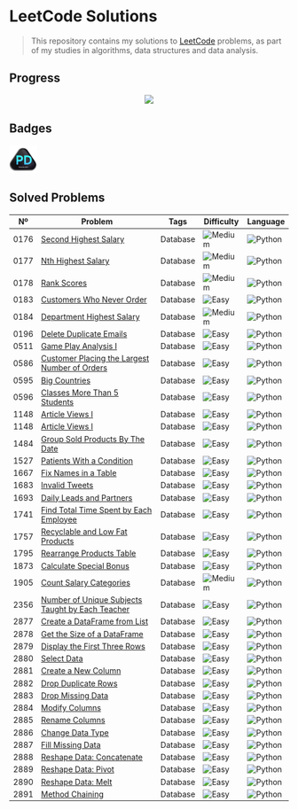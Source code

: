 # LeetCode Solutions

> This repository contains my solutions to [LeetCode](https://leetcode.com/) problems, as part of my studies in algorithms, data structures and data analysis.

## Progress
<div align="center" justify="center">
<img src="https://leetcard.jacoblin.cool/YannLeao?ext=heatmap&theme=transparent&border=0">
</div>

## Badges
<div align="left">
<img src="assets/Badge_Introduction_to_Pandas.gif" width="10%">
</div>

## Solved Problems

| Nº   | Problem                                                                                                               | Tags     | Difficulty                                                                                             | Language                                                                                             |
|------|-----------------------------------------------------------------------------------------------------------------------|----------|--------------------------------------------------------------------------------------------------------|------------------------------------------------------------------------------------------------------|
| 0176 | [Second Highest Salary](database/0176_second_highest_salary.py)                                                       | Database | ![Medium](https://img.shields.io/badge/-Medium-FFA000?style=flat-square&logo=leetcode&logoColor=white) | ![Python](https://img.shields.io/badge/-Python-3776AB?style=flat-square&logo=python&logoColor=white) |
| 0177 | [Nth Highest Salary](database/0177_nth_highest_salary.py)                                                             | Database | ![Medium](https://img.shields.io/badge/-Medium-FFA000?style=flat-square&logo=leetcode&logoColor=white) | ![Python](https://img.shields.io/badge/-Python-3776AB?style=flat-square&logo=python&logoColor=white) |
| 0178 | [Rank Scores](database/0178_rank_scores.py)                                                                           | Database | ![Medium](https://img.shields.io/badge/-Medium-FFA000?style=flat-square&logo=leetcode&logoColor=white) | ![Python](https://img.shields.io/badge/-Python-3776AB?style=flat-square&logo=python&logoColor=white) |
| 0183 | [Customers Who Never Order](database/0183_customers_who_never_order.py)                                               | Database | ![Easy](https://img.shields.io/badge/-Easy-8BC34A?style=flat-square&logo=leetcode&logoColor=white)     | ![Python](https://img.shields.io/badge/-Python-3776AB?style=flat-square&logo=python&logoColor=white) |
| 0184 | [Department Highest Salary](database/0184_department_highest_salary.py)                                               | Database | ![Medium](https://img.shields.io/badge/-Medium-FFA000?style=flat-square&logo=leetcode&logoColor=white) | ![Python](https://img.shields.io/badge/-Python-3776AB?style=flat-square&logo=python&logoColor=white) |
| 0196 | [Delete Duplicate Emails](database/0196_delete_duplicate_emails.py)                                                   | Database | ![Easy](https://img.shields.io/badge/-Easy-8BC34A?style=flat-square&logo=leetcode&logoColor=white)     | ![Python](https://img.shields.io/badge/-Python-3776AB?style=flat-square&logo=python&logoColor=white) |
| 0511 | [Game Play Analysis I](database/0511_game_play_analysis.py)                                                           | Database | ![Easy](https://img.shields.io/badge/-Easy-8BC34A?style=flat-square&logo=leetcode&logoColor=white)     | ![Python](https://img.shields.io/badge/-Python-3776AB?style=flat-square&logo=python&logoColor=white) |
| 0586 | [Customer Placing the Largest Number of Orders](database/0586_customers_placing_the_largest_number_of_orders.py)      | Database | ![Easy](https://img.shields.io/badge/-Easy-8BC34A?style=flat-square&logo=leetcode&logoColor=white)     | ![Python](https://img.shields.io/badge/-Python-3776AB?style=flat-square&logo=python&logoColor=white) |
| 0595 | [Big Countries](database/0595_big_countries.py)                                                                       | Database | ![Easy](https://img.shields.io/badge/-Easy-8BC34A?style=flat-square&logo=leetcode&logoColor=white)     | ![Python](https://img.shields.io/badge/-Python-3776AB?style=flat-square&logo=python&logoColor=white) |
| 0596 | [Classes More Than 5 Students](database/0596_classes_more_than_5_students.py)                                         | Database | ![Easy](https://img.shields.io/badge/-Easy-8BC34A?style=flat-square&logo=leetcode&logoColor=white)     | ![Python](https://img.shields.io/badge/-Python-3776AB?style=flat-square&logo=python&logoColor=white) |
| 1148 | [Article Views I](database/1148_article_views_i.py)                                                                   | Database | ![Easy](https://img.shields.io/badge/-Easy-8BC34A?style=flat-square&logo=leetcode&logoColor=white)     | ![Python](https://img.shields.io/badge/-Python-3776AB?style=flat-square&logo=python&logoColor=white) |
| 1148 | [Article Views I](database/1148_article_views_i.py)                                                                   | Database | ![Easy](https://img.shields.io/badge/-Easy-8BC34A?style=flat-square&logo=leetcode&logoColor=white)     | ![Python](https://img.shields.io/badge/-Python-3776AB?style=flat-square&logo=python&logoColor=white) |
| 1484 | [Group Sold Products By The Date](database/1484_group_sold_products_by_the_date.py)                                   | Database | ![Easy](https://img.shields.io/badge/-Easy-8BC34A?style=flat-square&logo=leetcode&logoColor=white)     | ![Python](https://img.shields.io/badge/-Python-3776AB?style=flat-square&logo=python&logoColor=white) |
| 1527 | [Patients With a Condition](database/1527_patients_with_a_condition.py)                                               | Database | ![Easy](https://img.shields.io/badge/-Easy-8BC34A?style=flat-square&logo=leetcode&logoColor=white)     | ![Python](https://img.shields.io/badge/-Python-3776AB?style=flat-square&logo=python&logoColor=white) |
| 1667 | [Fix Names in a Table](database/1667_fix_names_in_a_table.py)                                                         | Database | ![Easy](https://img.shields.io/badge/-Easy-8BC34A?style=flat-square&logo=leetcode&logoColor=white)     | ![Python](https://img.shields.io/badge/-Python-3776AB?style=flat-square&logo=python&logoColor=white) |
| 1683 | [Invalid Tweets](database/1683_invalid_tweets.py)                                                                     | Database | ![Easy](https://img.shields.io/badge/-Easy-8BC34A?style=flat-square&logo=leetcode&logoColor=white)     | ![Python](https://img.shields.io/badge/-Python-3776AB?style=flat-square&logo=python&logoColor=white) |
| 1693 | [Daily Leads and Partners](database/1693_daily_leads_and_partners.py)                                                 | Database | ![Easy](https://img.shields.io/badge/-Easy-8BC34A?style=flat-square&logo=leetcode&logoColor=white)     | ![Python](https://img.shields.io/badge/-Python-3776AB?style=flat-square&logo=python&logoColor=white) |
| 1741 | [Find Total Time Spent by Each Employee](database/1741_find_total_time_spent_by_each_employee.py)                     | Database | ![Easy](https://img.shields.io/badge/-Easy-8BC34A?style=flat-square&logo=leetcode&logoColor=white)     | ![Python](https://img.shields.io/badge/-Python-3776AB?style=flat-square&logo=python&logoColor=white) |
| 1757 | [Recyclable and Low Fat Products](database/1757_recyclable_and_low_fat_products.py)                                   | Database | ![Easy](https://img.shields.io/badge/-Easy-8BC34A?style=flat-square&logo=leetcode&logoColor=white)     | ![Python](https://img.shields.io/badge/-Python-3776AB?style=flat-square&logo=python&logoColor=white) |
| 1795 | [Rearrange Products Table](database/1795_rearrange_products_table.py)                                                 | Database | ![Easy](https://img.shields.io/badge/-Easy-8BC34A?style=flat-square&logo=leetcode&logoColor=white)     | ![Python](https://img.shields.io/badge/-Python-3776AB?style=flat-square&logo=python&logoColor=white) |
| 1873 | [Calculate Special Bonus](database/1873_calculate_special_bonus.py)                                                   | Database | ![Easy](https://img.shields.io/badge/-Easy-8BC34A?style=flat-square&logo=leetcode&logoColor=white)     | ![Python](https://img.shields.io/badge/-Python-3776AB?style=flat-square&logo=python&logoColor=white) |
| 1905 | [Count Salary Categories](database/1905_count_salary_categories.py)                                                   | Database | ![Medium](https://img.shields.io/badge/-Medium-FFA000?style=flat-square&logo=leetcode&logoColor=white) | ![Python](https://img.shields.io/badge/-Python-3776AB?style=flat-square&logo=python&logoColor=white) |
| 2356 | [Number of Unique Subjects Taught by Each Teacher](database/2356_number_of_unique_subjects_taught_by_each_teacher.py) | Database | ![Easy](https://img.shields.io/badge/-Easy-8BC34A?style=flat-square&logo=leetcode&logoColor=white)     | ![Python](https://img.shields.io/badge/-Python-3776AB?style=flat-square&logo=python&logoColor=white) |
| 2877 | [Create a DataFrame from List](database/2877_create_a_dataframe_from_list.py)                                         | Database | ![Easy](https://img.shields.io/badge/-Easy-8BC34A?style=flat-square&logo=leetcode&logoColor=white)     | ![Python](https://img.shields.io/badge/-Python-3776AB?style=flat-square&logo=python&logoColor=white) |
| 2878 | [Get the Size of a DataFrame](database/2878_get_the_size_of_a_dataframe.py)                                           | Database | ![Easy](https://img.shields.io/badge/-Easy-8BC34A?style=flat-square&logo=leetcode&logoColor=white)     | ![Python](https://img.shields.io/badge/-Python-3776AB?style=flat-square&logo=python&logoColor=white) |
| 2879 | [Display the First Three Rows](database/2879_display_the_first_three_rows.py)                                         | Database | ![Easy](https://img.shields.io/badge/-Easy-8BC34A?style=flat-square&logo=leetcode&logoColor=white)     | ![Python](https://img.shields.io/badge/-Python-3776AB?style=flat-square&logo=python&logoColor=white) |
| 2880 | [Select Data](database/2880_select_data.py)                                                                           | Database | ![Easy](https://img.shields.io/badge/-Easy-8BC34A?style=flat-square&logo=leetcode&logoColor=white)     | ![Python](https://img.shields.io/badge/-Python-3776AB?style=flat-square&logo=python&logoColor=white) |
| 2881 | [Create a New Column](database/2881_create_a_new_column.py)                                                           | Database | ![Easy](https://img.shields.io/badge/-Easy-8BC34A?style=flat-square&logo=leetcode&logoColor=white)     | ![Python](https://img.shields.io/badge/-Python-3776AB?style=flat-square&logo=python&logoColor=white) |
| 2882 | [Drop Duplicate Rows](database/2882_drop_duplicates_rows.py)                                                          | Database | ![Easy](https://img.shields.io/badge/-Easy-8BC34A?style=flat-square&logo=leetcode&logoColor=white)     | ![Python](https://img.shields.io/badge/-Python-3776AB?style=flat-square&logo=python&logoColor=white) |
| 2883 | [Drop Missing Data](database/2883_drop_missing_data.py)                                                               | Database | ![Easy](https://img.shields.io/badge/-Easy-8BC34A?style=flat-square&logo=leetcode&logoColor=white)     | ![Python](https://img.shields.io/badge/-Python-3776AB?style=flat-square&logo=python&logoColor=white) |
| 2884 | [Modify Columns](database/2884_modify_columns.py)                                                                     | Database | ![Easy](https://img.shields.io/badge/-Easy-8BC34A?style=flat-square&logo=leetcode&logoColor=white)     | ![Python](https://img.shields.io/badge/-Python-3776AB?style=flat-square&logo=python&logoColor=white) |
| 2885 | [Rename Columns](database/2885_rename_columns.py)                                                                     | Database | ![Easy](https://img.shields.io/badge/-Easy-8BC34A?style=flat-square&logo=leetcode&logoColor=white)     | ![Python](https://img.shields.io/badge/-Python-3776AB?style=flat-square&logo=python&logoColor=white) |
| 2886 | [Change Data Type](database/2886_change_data_type.py)                                                                 | Database | ![Easy](https://img.shields.io/badge/-Easy-8BC34A?style=flat-square&logo=leetcode&logoColor=white)     | ![Python](https://img.shields.io/badge/-Python-3776AB?style=flat-square&logo=python&logoColor=white) |
| 2887 | [Fill Missing Data](database/2887_fill_missing_data.py)                                                               | Database | ![Easy](https://img.shields.io/badge/-Easy-8BC34A?style=flat-square&logo=leetcode&logoColor=white)     | ![Python](https://img.shields.io/badge/-Python-3776AB?style=flat-square&logo=python&logoColor=white) |
| 2888 | [Reshape Data: Concatenate](database/2888_reshape_data_concatenate.py)                                                | Database | ![Easy](https://img.shields.io/badge/-Easy-8BC34A?style=flat-square&logo=leetcode&logoColor=white)     | ![Python](https://img.shields.io/badge/-Python-3776AB?style=flat-square&logo=python&logoColor=white) |
| 2889 | [Reshape Data: Pivot](database/2889_reshape_data_pivot.py)                                                            | Database | ![Easy](https://img.shields.io/badge/-Easy-8BC34A?style=flat-square&logo=leetcode&logoColor=white)     | ![Python](https://img.shields.io/badge/-Python-3776AB?style=flat-square&logo=python&logoColor=white) |
| 2890 | [Reshape Data: Melt](database/2890_reshape_data_melt.py)                                                              | Database | ![Easy](https://img.shields.io/badge/-Easy-8BC34A?style=flat-square&logo=leetcode&logoColor=white)     | ![Python](https://img.shields.io/badge/-Python-3776AB?style=flat-square&logo=python&logoColor=white) |
| 2891 | [Method Chaining](database/2891_method_chaining.py)                                                                   | Database | ![Easy](https://img.shields.io/badge/-Easy-8BC34A?style=flat-square&logo=leetcode&logoColor=white)     | ![Python](https://img.shields.io/badge/-Python-3776AB?style=flat-square&logo=python&logoColor=white) |


<!--
 ![Hard](https://img.shields.io/badge/-Hard-F44336?style=flat-square&logo=leetcode&logoColor=white)

![C++](https://img.shields.io/badge/-C++-00599C?style=flat-square&logo=c%2B%2B&logoColor=white)
![SQL](https://img.shields.io/badge/-SQL-4479A1?style=flat-square&logo=mysql&logoColor=white)
-->
